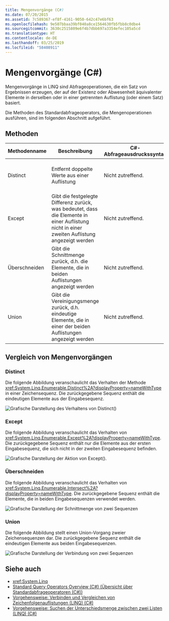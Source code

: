 ```yaml
---
title: Mengenvorgänge (C#)
ms.date: 07/20/2015
ms.assetid: 7c589367-ef8f-4161-9050-642c47e6bf63
ms.openlocfilehash: 9e507bbaa39bf040a8ce1564630fb5fbb8c0dbe4
ms.sourcegitcommit: 3630c2515809e6f4b7dbb697a3354efec105a5cd
ms.translationtype: HT
ms.contentlocale: de-DE
ms.lasthandoff: 03/25/2019
ms.locfileid: "58408911"
---
```

# <a name="set-operations-c"></a>Mengenvorgänge (C#)
Mengenvorgänge in LINQ sind Abfrageoperationen, die ein Satz von Ergebnissen erzeugen, der auf der Existenz oder Abwesenheit äquivalenter Elemente in derselben oder in einer getrennten Auflistung (oder einem Satz) basiert.  
  
 Die Methoden des Standardabfrageoperators, die Mengenoperationen ausführen, sind im folgenden Abschnitt aufgeführt.  
  
## <a name="methods"></a>Methoden  
  
|Methodenname|Beschreibung|C#-Abfrageausdruckssyntax|Weitere Informationen|  
|-----------------|-----------------|---------------------------------|----------------------|  
|Distinct|Entfernt doppelte Werte aus einer Auflistung|Nicht zutreffend.|<xref:System.Linq.Enumerable.Distinct%2A?displayProperty=nameWithType><br /><br /> <xref:System.Linq.Queryable.Distinct%2A?displayProperty=nameWithType>|  
|Except|Gibt die festgelegte Differenz zurück, was bedeutet, dass die Elemente in einer Auflistung nicht in einer zweiten Auflistung angezeigt werden|Nicht zutreffend.|<xref:System.Linq.Enumerable.Except%2A?displayProperty=nameWithType><br /><br /> <xref:System.Linq.Queryable.Except%2A?displayProperty=nameWithType>|  
|Überschneiden|Gibt die Schnittmenge zurück, d.h. die Elemente, die in beiden Auflistungen angezeigt werden|Nicht zutreffend.|<xref:System.Linq.Enumerable.Intersect%2A?displayProperty=nameWithType><br /><br /> <xref:System.Linq.Queryable.Intersect%2A?displayProperty=nameWithType>|  
|Union|Gibt die Vereinigungsmenge zurück, d.h. eindeutige Elemente, die in einer der beiden Auflistungen angezeigt werden|Nicht zutreffend.|<xref:System.Linq.Enumerable.Union%2A?displayProperty=nameWithType><br /><br /> <xref:System.Linq.Queryable.Union%2A?displayProperty=nameWithType>|  
  
## <a name="comparison-of-set-operations"></a>Vergleich von Mengenvorgängen  
  
### <a name="distinct"></a>Distinct  
 Die folgende Abbildung veranschaulicht das Verhalten der Methode <xref:System.Linq.Enumerable.Distinct%2A?displayProperty=nameWithType> in einer Zeichensequenz. Die zurückgegebene Sequenz enthält die eindeutigen Elemente aus der Eingabesequenz.  
  
 ![Grafische Darstellung des Verhaltens von Distinct&#40;&#41;](./media/set-operations/distinct-method-behavior.png)  
  
### <a name="except"></a>Except  
 Die folgende Abbildung veranschaulicht das Verhalten von <xref:System.Linq.Enumerable.Except%2A?displayProperty=nameWithType>. Die zurückgegebene Sequenz enthält nur die Elemente aus der ersten Eingabesequenz, die sich nicht in der zweiten Eingabesequenz befinden.  
  
 ![Grafische Darstellung der Aktion von Except&#40;&#41;.](./media/set-operations/except-behavior-graphic.png "Zeigt das Verhalten von Except.")  
  
### <a name="intersect"></a>Überschneiden  
 Die folgende Abbildung veranschaulicht das Verhalten von <xref:System.Linq.Enumerable.Intersect%2A?displayProperty=nameWithType>. Die zurückgegebene Sequenz enthält die Elemente, die in beiden Eingabesequenzen verwendet werden.  
  
 ![Grafische Darstellung der Schnittmenge von zwei Sequenzen](./media/set-operations/intersection-two-sequences.png)  
 
### <a name="union"></a>Union  
 Die folgende Abbildung stellt einen Union-Vorgang zweier Zeichensequenzen dar. Die zurückgegebene Sequenz enthält die eindeutigen Elemente aus beiden Eingabesequenzen.  
  
 ![Grafische Darstellung der Verbindung von zwei Sequenzen](./media/set-operations/union-operation-two-sequences.png)  
## <a name="see-also"></a>Siehe auch

- <xref:System.Linq>
- [Standard Query Operators Overview (C#) (Übersicht über Standardabfrageoperatoren (C#))](../../../../csharp/programming-guide/concepts/linq/standard-query-operators-overview.md)
- [Vorgehensweise: Verbinden und Vergleichen von Zeichenfolgenauflistungen (LINQ) (C#)](../../../../csharp/programming-guide/concepts/linq/how-to-combine-and-compare-string-collections-linq.md)
- [Vorgehensweise: Suchen der Unterschiedsmenge zwischen zwei Listen (LINQ) (C#)](../../../../csharp/programming-guide/concepts/linq/how-to-find-the-set-difference-between-two-lists-linq.md)
